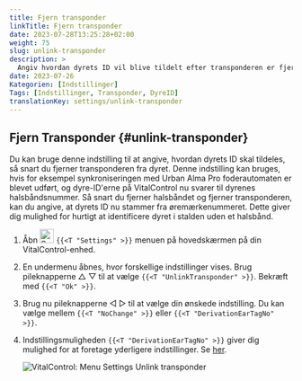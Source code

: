 ```yaml
---
title: Fjern transponder
linkTitle: Fjern transponder
date: 2023-07-28T13:25:28+02:00
weight: 75
slug: unlink-transponder
description: >
  Angiv hvordan dyrets ID vil blive tildelt efter transponderen er fjernet.
date: 2023-07-26
Kategorien: [Indstillinger]
Tags: [Indstillinger, Transponder, DyreID]
translationKey: settings/unlink-transponder
---
```

## Fjern Transponder {#unlink-transponder}

Du kan bruge denne indstilling til at angive, hvordan dyrets ID skal tildeles, så snart du fjerner transponderen fra dyret. Denne indstilling kan bruges, hvis for eksempel synkroniseringen med Urban Alma Pro foderautomaten er blevet udført, og dyre-ID'erne på VitalControl nu svarer til dyrenes halsbåndsnummer. Så snart du fjerner halsbåndet og fjerner transponderen, kan du angive, at dyrets ID nu stammer fra øremærkenummeret. Dette giver dig mulighed for hurtigt at identificere dyret i stalden uden et halsbånd.

1. Åbn <img src="/icons/gear.svg" width="25" align="bottom" alt="Settings" /> `{{<T "Settings" >}}` menuen på hovedskærmen på din VitalControl-enhed.

2. En undermenu åbnes, hvor forskellige indstillinger vises. Brug pileknapperne △ ▽ til at vælge `{{<T "UnlinkTransponder" >}}`. Bekræft med `{{<T "Ok" >}}`.

3. Brug nu pileknapperne ◁ ▷ til at vælge din ønskede indstilling. Du kan vælge mellem `{{<T "NoChange" >}}` eller `{{<T "DerivationEarTagNo" >}}`.

4. Indstillingsmuligheden `{{<T "DerivationEarTagNo" >}}` giver dig mulighed for at foretage yderligere indstillinger. Se [her](/da/docs/settings/animal-registration/#digit-of-the-new-id). 

   ![VitalControl: Menu Settings Unlink transponder](../images/unlink-transponder.png "Unlink transponder")
   
